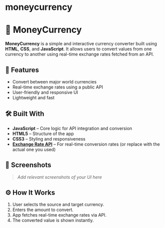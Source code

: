 # moneycurrency
# 💱 MoneyCurrency

**MoneyCurrency** is a simple and interactive currency converter built using **HTML**, **CSS**, and **JavaScript**. It allows users to convert values from one currency to another using real-time exchange rates fetched from an API.

## 🚀 Features

- Convert between major world currencies
- Real-time exchange rates using a public API
- User-friendly and responsive UI
- Lightweight and fast

## 🛠️ Built With

- **JavaScript** – Core logic for API integration and conversion
- **HTML5** – Structure of the app
- **CSS3** – Styling and responsiveness
- **[Exchange Rate API](https://www.exchangerate-api.com/)** – For real-time conversion rates (or replace with the actual one you used)

## 📸 Screenshots

> _Add relevant screenshots of your UI here_

## ⚙️ How It Works

1. User selects the source and target currency.
2. Enters the amount to convert.
3. App fetches real-time exchange rates via API.
4. The converted value is shown instantly.

